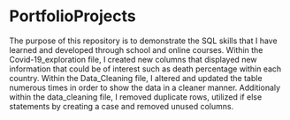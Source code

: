 # PortfolioProjects
The purpose of this repository is to demonstrate the SQL skills that I have learned and developed through school and online courses.
Within the Covid-19_exploration file, I created new columns that displayed new information that could be of interest such as death percentage within each country.
Within the Data_Cleaning file, I altered and updated the table numerous times in order to show the data in a cleaner manner.
Additionaly within the data_cleaning file, I removed duplicate rows, utilized if else statements by creating a case and removed unused columns.
